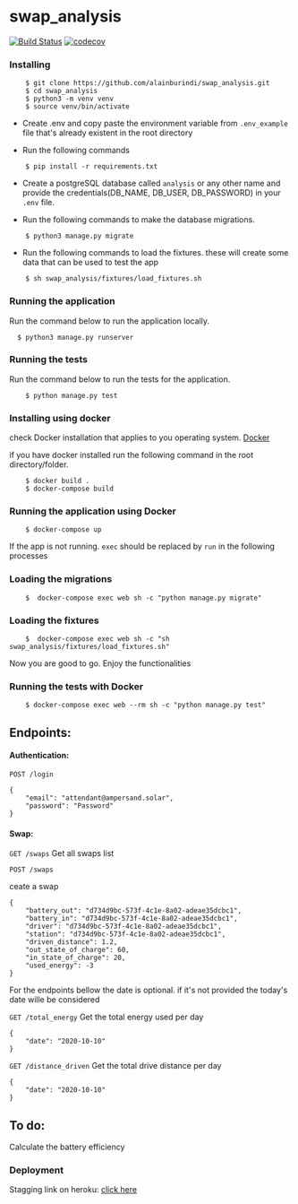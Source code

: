 # swap_analysis

[![Build Status](https://travis-ci.com/alainburindi/swap_analysis.svg?branch=develop)](https://travis-ci.com/alainburindi/swap_analysis)
[![codecov](https://codecov.io/gh/alainburindi/swap_analysis/branch/develop/graph/badge.svg?token=gLcYvCtswK)](https://codecov.io/gh/alainburindi/swap_analysis)

### Installing

```
    $ git clone https://github.com/alainburindi/swap_analysis.git
    $ cd swap_analysis
    $ python3 -m venv venv
    $ source venv/bin/activate
```

- Create .env and copy paste the environment variable from `.env_example` file that's already existent in the root directory

- Run the following commands

```
    $ pip install -r requirements.txt

```

- Create a postgreSQL database called `analysis` or any other name and provide the credentials(DB_NAME, DB_USER, DB_PASSWORD) in your `.env` file.

- Run the following commands to make the database migrations.

```
    $ python3 manage.py migrate
```

- Run the following commands to load the fixtures. these will create some data that can be used to test the app

```
    $ sh swap_analysis/fixtures/load_fixtures.sh
```

### Running the application

Run the command below to run the application locally.

```
  $ python3 manage.py runserver
```

### Running the tests

Run the command below to run the tests for the application.

```
    $ python manage.py test
```

### Installing using docker

check Docker installation that applies to you operating system. [Docker](https://docs.docker.com/get-docker/)

if you have docker installed run the following command in the root directory/folder.

```
    $ docker build .
    $ docker-compose build
```

### Running the application using Docker

```
    $ docker-compose up
```

If the app is not running. `exec` should be replaced by `run` in the following processes

### Loading the migrations

```
    $  docker-compose exec web sh -c "python manage.py migrate"
```

### Loading the fixtures

```
    $  docker-compose exec web sh -c "sh swap_analysis/fixtures/load_fixtures.sh"
```

Now you are good to go. Enjoy the functionalities

### Running the tests with Docker

```
    $ docker-compose exec web --rm sh -c "python manage.py test"
```

## Endpoints:

#### Authentication:

`POST /login`

```source-json
{
    "email": "attendant@ampersand.solar",
    "password": "Password"
}
```

#### Swap:

`GET /swaps`
Get all swaps list

`POST /swaps`

ceate a swap

```source-json
{
    "battery_out": "d734d9bc-573f-4c1e-8a02-adeae35dcbc1",
    "battery_in": "d734d9bc-573f-4c1e-8a02-adeae35dcbc1",
    "driver": "d734d9bc-573f-4c1e-8a02-adeae35dcbc1",
    "station": "d734d9bc-573f-4c1e-8a02-adeae35dcbc1",
    "driven_distance": 1.2,
    "out_state_of_charge": 60,
    "in_state_of_charge": 20,
    "used_energy": -3
}
```

For the endpoints bellow the date is optional. if it's not provided the today's date wille be considered

`GET /total_energy`
Get the total energy used per day

```source-json
{
    "date": "2020-10-10"
}
```

`GET /distance_driven`
Get the total drive distance per day

```source-json
{
    "date": "2020-10-10"
}
```

## To do:

Calculate the battery efficiency

### Deployment

Stagging link on heroku: [click here](https://fast-savannah-03659.herokuapp.com)
